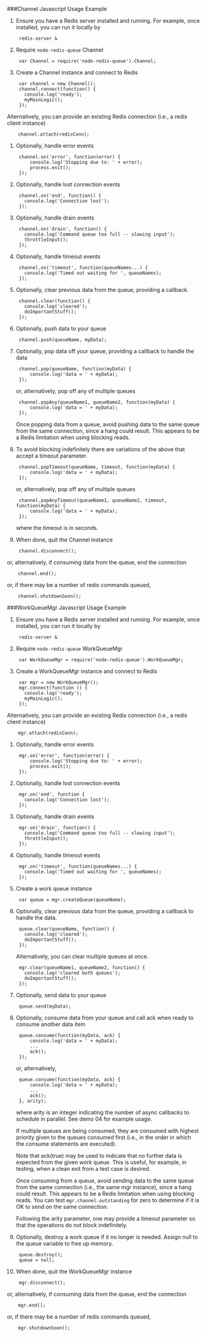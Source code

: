 ###Channel Javascript Usage Example

1. Ensure you have a Redis server installed and running. For example, once installed, you can run it locally by

        redis-server &

1. Require `node-redis-queue` Channel

        var Channel = require('node-redis-queue').Channel;


1. Create a Channel instance and connect to Redis

        var channel = new Channel();  
        channel.connect(function() {
          console.log('ready');
          myMainLogic();
        });

  Alternatively, you can provide an existing Redis connection (i.e., a redis client instance)

        channel.attach(redisConn);

1. Optionally, handle error events

        channel.on('error', function(error) {  
            console.log('Stopping due to: ' + error);  
            process.exit();
        });

1. Optionally, handle lost connection events

        channel.on('end', function() {
          console.log('Connection lost');
        });

1. Optionally, handle drain events

        channel.on('drain', function() {
          console.log('Command queue too full -- slowing input');
          throttleInput();
        });

1. Optionally, handle timeout events

        channel.on('timeout', function(queueNames...) {
          console.log('Timed out waiting for ', queueNames);
        });

1. Optionally, clear previous data from the queue, providing a callback.

        channel.clear(function() {
          console.log('cleared');
          doImportantStuff();
        });

1. Optionally, push data to your queue

        channel.push(queueName, myData);

1. Optionally, pop data off your queue, providing a callback to
   handle the data

        channel.pop(queueName, function(myData) {  
            console.log('data = ' + myData); 
        });

   or, alternatively, pop off any of multiple queues

        channel.popAny(queueName1, queueName2, function(myData) {
            console.log('data = ' + myData);
        });

   Once popping data from a queue, avoid pushing data to the same queue from the same connection, since
   a hang could result. This appears to be a Redis limitation when using blocking reads.

1. To avoid blocking indefinitely there are variations of the above that accept a timeout parameter.

        channel.popTimeout(queueName, timeout, function(myData) {
            console.log('data = ' + myData);
        });

   or, alternatively, pop off any of multiple queues

        channel.popAnyTimeout(queueName1, queueName2, timeout, function(myData) {
            console.log('data = ' + myData);
        });

   where the timeout is in seconds.

1. When done, quit the Channel instance

        channel.disconnect();

  or, alternatively, if consuming data from the queue, end the connection

        channel.end();

  or, if there may be a number of redis commands queued,

        channel.shutdownSoon();

###WorkQueueMgr Javascript Usage Example

1. Ensure you have a Redis server installed and running. For example, once installed, you can run it locally by

        redis-server &

1. Require `node-redis-queue` WorkQueueMgr

        var WorkQueueMgr = require('node-redis-queue').WorkQueueMgr;

1. Create a WorkQueueMgr instance and connect to Redis

        var mgr = new WorkQueueMgr();  
        mgr.connect(function () {
          console.log('ready');
          myMainLogic();
        });

  Alternatively, you can provide an existing Redis connection (i.e., a redis client instance)

        mgr.attach(redisConn);

1. Optionally, handle error events

        mgr.on('error', function(error) {   
            console.log('Stopping due to: ' + error);  
            process.exit();
        });

1. Optionally, handle lost connection events

        mgr.on('end', function {   
          console.log('Connection lost');
        });

1. Optionally, handle drain events

        mgr.on('drain', function() {
          console.log('Command queue too full -- slowing input');
          throttleInput();
        });

1. Optionally, handle timeout events

        mgr.on('timeout', function(queueNames...) {
          console.log('Timed out waiting for ', queueNames);
        });

1. Create a work queue instance

        var queue = mgr.createQueue(queueName);

1. Optionally, clear previous data from the queue, providing a callback
   to handle the data.

        queue.clear(queueName, function() {
          console.log('cleared');
          doImportantStuff();
        });

   Alternatively, you can clear multiple queues at once.

        mgr.clear(queueName1, queueName2, function() {
          console.log('cleared both queues');
          doImportantStuff();
        });

1. Optionally, send data to your queue

        queue.send(myData);

1. Optionally, consume data from your queue and call ack when ready to consume another data item

        queue.consume(function(myData, ack) {  
            console.log('data = ' + myData);   
            ...
            ack();
        });

   or, alternatively,

        queue.consume(function(myData, ack) {
            console.log('data = ' + myData);
            ...
            ack();
        }, arity);

   where arity is an integer indicating the number of async callbacks to schedule in parallel. See demo 04 for example usage.

   If multiple queues are being consumed, they are consumed with highest priority given to the queues consumed first (i.e., in the order in which the consume statements are executed).

   Note that ack(true) may be used to indicate that no further data is expected from the given work queue.
   This is useful, for example, in testing, when a clean exit from a test case is desired.

   Once consuming from a queue, avoid sending data to the same queue from the same connection (i.e., the same mgr instance),
   since a hang could result. This appears to be a Redis limitation when using blocking reads. You can test
   `mgr.channel.outstanding` for zero to determine if it is OK to send on the same connection.

   Following the arity parameter, one may provide a timeout parameter so that the operations do not block indefinitely.

1. Optionally, destroy a work queue if it no longer is needed. Assign null to the queue variable to free up memory.

        queue.destroy();
        queue = null;

1. When done, quit the WorkQueueMgr instance

        mgr.disconnect();

  or, alternatively, if consuming data from the queue, end the connection

        mgr.end();

  or, if there may be a number of redis commands queued,

        mgr.shutdownSoon();

